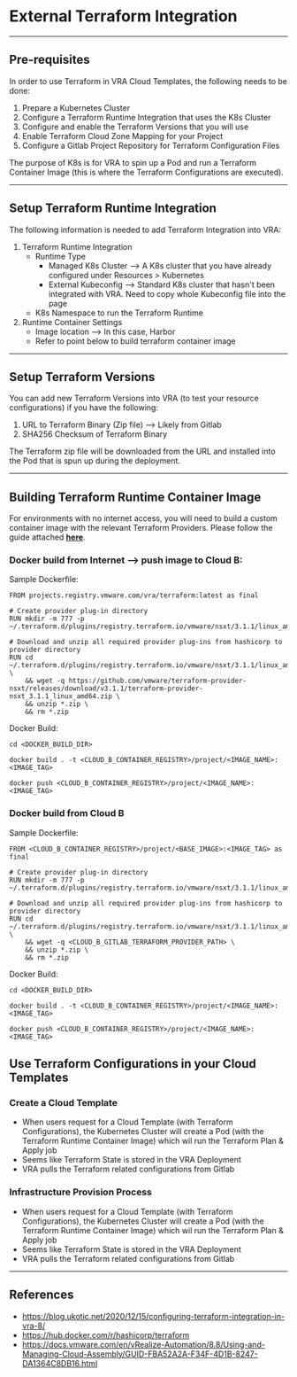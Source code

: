 # **External Terraform Integration**


---
## **Pre-requisites**

In order to use Terraform in VRA Cloud Templates, the following needs to be done: 
1. Prepare a Kubernetes Cluster
2. Configure a Terraform Runtime Integration that uses the K8s Cluster
3. Configure and enable the Terraform Versions that you will use
4. Enable Terraform Cloud Zone Mapping for your Project
5. Configure a Gitlab Project Repository for Terraform Configuration Files

The purpose of K8s is for VRA to spin up a Pod and run a Terraform Container Image (this is where the Terraform Configurations are executed). 

---
## **Setup Terraform Runtime Integration**

The following information is needed to add Terraform Integration into VRA: 
1. Terraform Runtime Integration 
     - Runtime Type
       - Managed K8s Cluster --> A K8s cluster that you have already configured under Resources > Kubernetes
       - External Kubeconfig --> Standard K8s cluster that hasn't been integrated with VRA. Need to copy whole Kubeconfig file into the page 
     - K8s Namespace to run the Terraform Runtime 
2. Runtime Container Settings
      - Image location --> In this case, Harbor
      - Refer to point below to build terraform container image

---
## **Setup Terraform Versions**

You can add new Terraform Versions into VRA (to test your resource configurations) if you have the following: 
1. URL to Terraform Binary (Zip file) --> Likely from Gitlab 
2. SHA256 Checksum of Terraform Binary

The Terraform zip file will be downloaded from the URL and installed into the Pod that is spun up during the deployment. 

---
## **Building Terraform Runtime Container Image**

For environments with no internet access, you will need to build a custom container image with the relevant Terraform Providers. Please follow the guide attached **[here](https://docs.vmware.com/en/vRealize-Automation/8.8/Using-and-Managing-Cloud-Assembly/GUID-FBA52A2A-F34F-4D1B-8247-DA1364C8DB16.html)**.

### **Docker build from Internet --> push image to Cloud B:**

Sample Dockerfile:

    FROM projects.registry.vmware.com/vra/terraform:latest as final

    # Create provider plug-in directory
    RUN mkdir -m 777 -p ~/.terraform.d/plugins/registry.terraform.io/vmware/nsxt/3.1.1/linux_amd64

    # Download and unzip all required provider plug-ins from hashicorp to provider directory
    RUN cd ~/.terraform.d/plugins/registry.terraform.io/vmware/nsxt/3.1.1/linux_amd64 \
        && wget -q https://github.com/vmware/terraform-provider-nsxt/releases/download/v3.1.1/terraform-provider-nsxt_3.1.1_linux_amd64.zip \
        && unzip *.zip \
        && rm *.zip


Docker Build:

    cd <DOCKER_BUILD_DIR>

    docker build . -t <CLOUD_B_CONTAINER_REGISTRY>/project/<IMAGE_NAME>:<IMAGE_TAG>

    docker push <CLOUD_B_CONTAINER_REGISTRY>/project/<IMAGE_NAME>:<IMAGE_TAG>

### **Docker build from Cloud B**

Sample Dockerfile:

    FROM <CLOUD_B_CONTAINER_REGISTRY>/project/<BASE_IMAGE>:<IMAGE_TAG> as final

    # Create provider plug-in directory
    RUN mkdir -m 777 -p ~/.terraform.d/plugins/registry.terraform.io/vmware/nsxt/3.1.1/linux_amd64

    # Download and unzip all required provider plug-ins from hashicorp to provider directory
    RUN cd ~/.terraform.d/plugins/registry.terraform.io/vmware/nsxt/3.1.1/linux_amd64 \
        && wget -q <CLOUD_B_GITLAB_TERRAFORM_PROVIDER_PATH> \
        && unzip *.zip \
        && rm *.zip

Docker Build:

    cd <DOCKER_BUILD_DIR>

    docker build . -t <CLOUD_B_CONTAINER_REGISTRY>/project/<IMAGE_NAME>:<IMAGE_TAG>

    docker push <CLOUD_B_CONTAINER_REGISTRY>/project/<IMAGE_NAME>:<IMAGE_TAG>

## **Use Terraform Configurations in your Cloud Templates**

### **Create a Cloud Template**
- When users request for a Cloud Template (with Terraform Configurations), the Kubernetes Cluster will create a Pod (with the Terraform Runtime Container Image) which wil run the Terraform Plan & Apply job
- Seems like Terraform State is stored in the VRA Deployment 
- VRA pulls the Terraform related configurations from Gitlab 

### **Infrastructure Provision Process**
- When users request for a Cloud Template (with Terraform Configurations), the Kubernetes Cluster will create a Pod (with the Terraform Runtime Container Image) which wil run the Terraform Plan & Apply job
- Seems like Terraform State is stored in the VRA Deployment 
- VRA pulls the Terraform related configurations from Gitlab 

---
## **References**
- https://blog.ukotic.net/2020/12/15/configuring-terraform-integration-in-vra-8/
- https://hub.docker.com/r/hashicorp/terraform
- https://docs.vmware.com/en/vRealize-Automation/8.8/Using-and-Managing-Cloud-Assembly/GUID-FBA52A2A-F34F-4D1B-8247-DA1364C8DB16.html